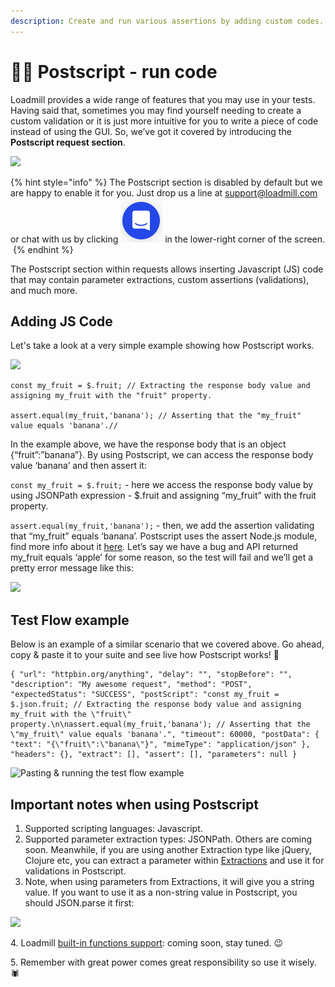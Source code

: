 ```yaml
---
description: Create and run various assertions by adding custom codes.
---
```

# 🧑‍💻 Postscript - run code

Loadmill provides a wide range of features that you may use in your tests. Having said that, sometimes you may find yourself needing to create a custom validation or it is just more intuitive for you to write a piece of code instead of using the GUI. So, we’ve got it covered by introducing the **Postscript request section**.

![](https://lh5.googleusercontent.com/qcowbEw9nw5WRcTLS5QzqP8GEajDzuq6yUFEEWgmrncusOg7KbjAstMTmxENHVTIgHmuwvXOBfmQ9GcngXgNNYxAU6x2ALwDyBsvz6MmiDytC22Ifa69A-x4DQ1240zsExdHxX2-=s0)

{% hint style="info" %}
The Postscript section is disabled by default but we are happy to enable it for you. Just drop us a line at support@loadmill.com or chat with us by clicking ![](../../.gitbook/assets/screen-shot-2021-08-29-at-11.46.36.png) in the lower-right corner of the screen. ‌
{% endhint %}

The Postscript section within requests allows inserting Javascript (JS) code that may contain parameter extractions, custom assertions (validations), and much more. ‌

## Adding JS Code ‌ 

Let's take a look at a very simple example showing how Postscript works. ‌ 

![](https://lh5.googleusercontent.com/U1nhOMSrsNoZIn7ABYftItHeOqfKsWGL_H5ni54brdvFGt5kdj9D5qK-L4aRirQXOW3hqHxmX1wLmCgbWGCR2qzwamqJPuEPv6NS5w9MtjSZQ3Qo3A8akk8gosooNs06AvXu6ijM=s0)

```
const my_fruit = $.fruit; // Extracting the response body value and assigning my_fruit with the "fruit" property. 

assert.equal(my_fruit,'banana'); // Asserting that the "my_fruit" value equals 'banana'.// 
```

In the example above, we have the response body that is an object {“fruit”:”banana”}. By using Postscript, we can access the response body value ‘banana’ and then assert it: 

`const my_fruit = $.fruit;` - here we access the response body value by using JSONPath expression - $.fruit and assigning “my_fruit” with the fruit property.

`assert.equal(my_fruit,'banana');` - then, we add the assertion validating that “my_fruit” equals ‘banana’. Postscript uses the assert Node.js module, find more info about it [here](https://nodejs.org/api/assert.html). Let’s say we have a bug and API returned my_fruit equals ‘apple’ for some reason, so the test will fail and we’ll get a pretty error message like this:

![](https://lh4.googleusercontent.com/5YBmZMHNZzksAHzDsp_EVCyC6mYmx36lX5Jv1ILxUpETyAtnUR5DzHqeoB-fGTVS0M0SCbqFTIR9MKmF5eHYV\_-q7HFWllRVm2DuWw4gJgKiKq55qrx2BwnbT6nxKPYT7DFJj-sS=s0)

## Test Flow example

Below is an example of a similar scenario that we covered above. Go ahead, copy & paste it to your suite and see live how Postscript works!  :tada: 

```
{ "url": "httpbin.org/anything", "delay": "", "stopBefore": "", "description": "My awesome request", "method": "POST", "expectedStatus": "SUCCESS", "postScript": "const my_fruit = $.json.fruit; // Extracting the response body value and assigning my_fruit with the \"fruit\" property.\n\nassert.equal(my_fruit,'banana'); // Asserting that the \"my_fruit\" value equals 'banana'.", "timeout": 60000, "postData": { "text": "{\"fruit\":\"banana\"}", "mimeType": "application/json" }, "headers": {}, "extract": [], "assert": [], "parameters": null }
```

![Pasting & running the test flow example](../../.gitbook/assets/zoom-0-online-video-cuttercom-on.gif)

## Important notes when using Postscript ‌ 

1. Supported scripting languages: Javascript. 
2. Supported parameter extraction types: JSONPath. Others are coming soon. Meanwhile, if you are using another Extraction type like jQuery, Clojure etc, you can extract a parameter within [Extractions](https://docs.loadmill.com/api-testing/test-suite-editor/set-parameters-extractions) and use it for validations in Postscript. 
3. Note, when using parameters from Extractions, it will give you a string value. If you want to use it as a non-string value in Postscript, you should JSON.parse it first:

![](https://lh6.googleusercontent.com/DlWImjRmBlRIoi6M3TyX_moUe4aWi5GPm1M9dEybYrl3\_0VA8S_dL2Bv3rVUrq1QyaqXR2m8RsUJVeIZfKUKGyskXIgZjYAFfJtndO6grfDzZufFH17bGxbpKKuGS6NMYRMHng17=s0)

   4\. Loadmill [built-in functions support](https://docs.loadmill.com/api-testing/test-suite-editor/functions): coming soon, stay tuned. 😉 

   5\. Remember with great power comes great responsibility so use it wisely. 🕷
